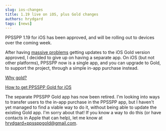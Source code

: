 ```yaml
---
slug: ios-changes
title: 1.19 live on iOS, plus Gold changes
authors: hrydgard
tags: [news]
---
```


PPSSPP 1.19 for iOS has been approved, and will be rolling out to devices over the coming week.

After having [massive problems](/blog/stuck-in-app-store-review) getting updates to the iOS Gold version approved, I decided to give up on having a separate app. On iOS (but not other platforms), PPSSPP now is a single app, and you can upgrade to Gold, to support the project, through a simple in-app purchase instead.

[Why gold?](/docs/reference/whygold)

[How to get PPSSPP Gold for iOS](/buygold_ios)

The separate PPSSPP Gold app has now been retired. I'm looking into ways to transfer users to the in-app purchase in the PPSSPP app, but I haven't yet managed to find a viable way to do it, without being able to update the existing Gold app. I'm sorry about that! If you know a way to do this (or have contacts in Apple that can help), let me know at hrydgard+ppssppgold@gmail.com.